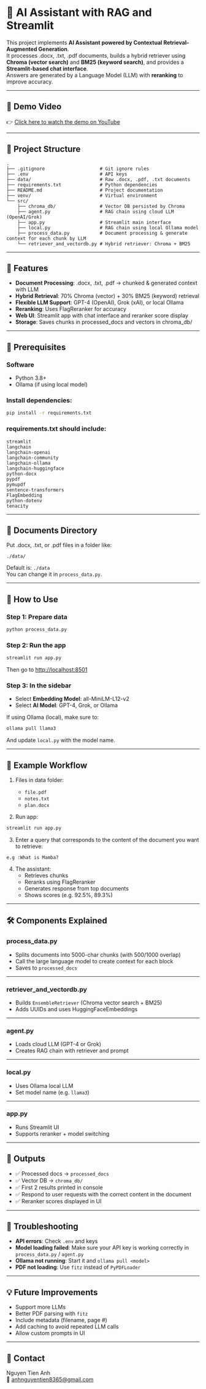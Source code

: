 # 🤖 AI Assistant with RAG and Streamlit

This project implements **AI Assistant powered by Contextual Retrieval-Augmented Generation**.  
It processes .docx, .txt, .pdf documents, builds a hybrid retriever using **Chroma (vector search)** and **BM25 (keyword search)**, and provides a **Streamlit-based chat interface**.  
Answers are generated by a Language Model (LLM) with **reranking** to improve accuracy.

---

## 🎥 Demo Video

👉 [Click here to watch the demo on YouTube](https://www.youtube.com/watch?v=NHYiGuLC9Bc)

---

## 📂 Project Structure

```
.
├── .gitignore                    # Git ignore rules
├── .env                          # API keys
├── data/                         # Raw .docx, .pdf, .txt documents
├── requirements.txt              # Python dependencies
├── README.md                     # Project documentation
├── venv/                         # Virtual environment
└── src/
    ├── chroma_db/                # Vector DB persisted by Chroma
    ├── agent.py                  # RAG chain using cloud LLM (OpenAI/Grok)
    ├── app.py                    # Streamlit main interface
    ├── local.py                  # RAG chain using local Ollama model
    ├── process_data.py           # Document processing & generate context for each chunk by LLM
    └── retriever_and_vectordb.py # Hybrid retriever: Chroma + BM25
```

---

## 🌟 Features

- **Document Processing**: .docx, .txt, .pdf → chunked & generated context with LLM  
- **Hybrid Retrieval**: 70% Chroma (vector) + 30% BM25 (keyword) retrieval  
- **Flexible LLM Support**: GPT-4 (OpenAI), Grok (xAI), or local Ollama  
- **Reranking**: Uses FlagReranker for accuracy  
- **Web UI**: Streamlit app with chat interface and reranker score display  
- **Storage**: Saves chunks in processed_docs and vectors in chroma_db/  

---

## 🧰 Prerequisites

### Software
- Python 3.8+
- Ollama (if using local model)

### Install dependencies:

```bash
pip install -r requirements.txt
```

### requirements.txt should include:

```
streamlit
langchain
langchain-openai
langchain-community
langchain-ollama
langchain-huggingface
python-docx
pypdf
pymupdf
sentence-transformers
FlagEmbedding
python-dotenv
tenacity
```

---

## 📁 Documents Directory

Put .docx, .txt, or .pdf files in a folder like:
```
./data/
```

Default is: `./data`  
You can change it in `process_data.py`.

---

## 🚀 How to Use

### Step 1: Prepare data

```bash
python process_data.py
```

### Step 2: Run the app

```bash
streamlit run app.py
```

Then go to [http://localhost:8501](http://localhost:8501)

### Step 3: In the sidebar
- Select **Embedding Model**: all-MiniLM-L12-v2
- Select **AI Model**: GPT-4, Grok, or Ollama

If using Ollama (local), make sure to:

```bash
ollama pull llama3
```

And update `local.py` with the model name.

---

## 💬 Example Workflow

1. Files in data folder:
    - `file.pdf`
    - `notes.txt`
    - `plan.docx`

2. Run app:

```bash
streamlit run app.py
```

3. Enter a query that corresponds to the content of the document you want to retrieve:

```
e.g :What is Mamba?
```

4. The assistant:
    - Retrieves chunks
    - Reranks using FlagReranker
    - Generates response from top documents
    - Shows scores (e.g. 92.5%, 89.3%)

---

## 🛠 Components Explained

### process_data.py
- Splits documents into 5000-char chunks (with 500/1000 overlap)
- Call the large language model to create context for each block
- Saves to `processed_docs`

---

### retriever_and_vectordb.py
- Builds `EnsembleRetriever` (Chroma vector search + BM25)
- Adds UUIDs and uses HuggingFaceEmbeddings

---

### agent.py
- Loads cloud LLM (GPT-4 or Grok)
- Creates RAG chain with retriever and prompt

---

### local.py
- Uses Ollama local LLM
- Set model name (e.g. `llama3`)

---

### app.py
- Runs Streamlit UI
- Supports reranker + model switching

---

## 🧪 Outputs

- ✅ Processed docs → `processed_docs`
- ✅ Vector DB → `chroma_db/`
- ✅ First 2 results printed in console
- ✅ Respond to user requests with the correct content in the document
- ✅ Reranker scores displayed in UI

---

## 🐞 Troubleshooting

- **API errors**: Check `.env` and keys  
- **Model loading failed**: Make sure your API key is working correctly in `process_data.py` / `agent.py`  
- **Ollama not running**: Start it and `ollama pull <model>`  
- **PDF not loading**: Use `fitz` instead of `PyPDFLoader`  

---

## 💡 Future Improvements

- Support more LLMs  
- Better PDF parsing with `fitz`  
- Include metadata (filename, page #)  
- Add caching to avoid repeated LLM calls  
- Allow custom prompts in UI  

---

## 🤝 Contact

Nguyen Tien Anh  
📧 anhnguyentien8365@gmail.com
